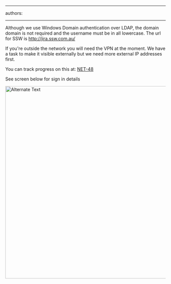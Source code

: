 

---
authors:

---




<span class='intro'> Although we use Windows Domain authentication over LDAP, the domain domain is not required and the username must be in all lowercase. The url for SSW is <a shape="rect" href="/Management/RulesToBetterJira/Pages/HowdoIsignintoJira.aspx">http&#58;//jira.ssw.com.au/</a> 
​ </span>


  <p>If you're outside the network you will need the VPN at the moment. We have a task to make it visible externally but we need more external IP addresses first. </p>
<p>You can track progress on this at&#58; <a shape="rect" href="http&#58;//jira.ssw.com.au/browse/NET-48" target="_blank">NET-48</a></p>
<p>See screen below for sign in details</p>
<p><img width="621" height="605" alt="Alternate Text" src="/Management/RulesToBetterJira/PublishingImages/SignIn.png" border="0" style="border-bottom-width&#58;0px;border-bottom-style&#58;solid;border-bottom-color&#58;initial;border-left-width&#58;0px;border-left-style&#58;solid;border-left-color&#58;initial;border-top-width&#58;0px;border-top-style&#58;solid;border-top-color&#58;initial;border-right-width&#58;0px;border-right-style&#58;solid;border-right-color&#58;initial;" />&#160;</p>



